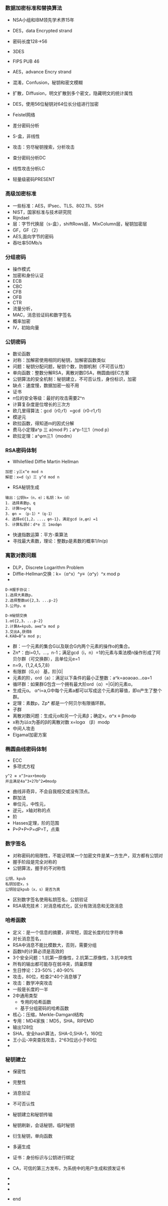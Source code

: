 ### 数据加密标准和替换算法  

- NSA小组和IBM领先学术界15年  
- DES，data Encrypted strand   
- 密码长度128->56 
- 3DES  
- FIPS PUB 46  
- AES，advance Encry strand  
- 混淆，Confusion，秘钥和密文模糊  
- 扩散，Diffusion，明文扩散到多个密文，隐藏明文的统计属性  
- DES，使用56位秘钥对64位长分组进行加密  
- Feistel网络  
- 差分密码分析  
- S-盒，非线性  
- 攻击：穷尽秘钥搜索，分析攻击  
- 查分密码分析DC  
- 线性攻击分析LC  

- 轻量级密码PRESENT  

### 高级加密标准  
- 一些标准：AES，IPsec、TLS、802.11i、SSH  
- NIST，国家标准与技术研究院  
- Rijndael  
- 层：字节代换层（s-盒），shiftRows层，MixColumn层，秘钥加密层  
- GF，GF（2）  
- AES,面向字节的密码  
- 吞吐率50Mb/s  

### 分组密码 

- 操作模式  
- 加密和身份认证  
- ECB  
- CBC  
- CFB  
- OFB  
- CTR  
- 流量分析，  
- MAC，消息验证码和数字签名  
- 概率加密  
- IV，初始向量  

### 公钥密码  

- 数论函数  
- 对称：加解密使用相同的秘钥，加解密函数类似  
- 问题：秘钥分配问题，秘钥个数，防御机制（不可否认性）  
- 单向函数：整数分解RSA，离散对数DSA，椭圆曲线EC方案  
- 公钥算法的安全机制：秘钥建立，不可否认性，身份标识，加密  
- 缺点：速度慢，数据加密一般不用  
- 证书  
- n位的安全等级：最好的攻击需要2^n  
- 计算复杂度是位增长的三次方  
- 欧几里得算法：gcd（r0,r1）=gcd（r0-r1,r1）  
- 模逆元  
- 欧拉函数，得知道m的因式分解  
- 费马小定理a^p 三 a(mod P)；a^p-1三1（mod p）    
- 欧拉定理：a^φm三1（modm）  

### RSA密码体制  

- Whilefiled Diffie Martin Hellman   
~~~
加密：y三x^e mod n  
解密：x=d（y）三 y^d mod n   
~~~
- RSA秘钥生成  
~~~
输出：公钥k=（n，e）；私钥：k=（d）  
1. 选择素数p、q  
2. 计算n=p*q  
3. φn = （p-1）*（q-1）  
4. 选择e∈{1,2，...，φn-1}，满足gcd（e,φn）=1  
5. 计算私钥d：d*e 三 1modφn
~~~  
- 快速指数运算：平方-乘算法  
- 寻找最大素数，理论：整数p是素数的概率1/ln(p)  

### 离散对数问题  

- DLP，Discrete Logarithm Problem  
- Diffie-Hellman交换：k=（α^x）^y≡（α^y）^x mod p  
- 
~~~
D-H握手协议：
1.选择大素数p，
2.选择整数α∈{2,3，...p-2}
3.公开p，α
~~~
~~~
D-H秘钥交换  
1.α∈{2,3，...p-2}
2.计算A=kpub，a≡α^a mod p
3.交出A,获得B  
4.KAB=B^a mod p;
~~~
- 群：一个元素的集合G以及联合G内两个元素的操作o的集合。  
- Zn*：由i=0,1，...，n-1；满足gcd（i，n）=1的元素与乘法模n操作形成了阿贝尔群（可交换群），且单位元e=1  
- n=9，{1,2,4,5,7,8}  
- 有限群（G,o） 基，阶|G|  
- 元素的阶，ord（a）：满足以下条件的最小正整数：a^k=aoaoao...oa=1  
- 循环群：如果群G包含一个拥有最大阶ord（α）=|G|的元素α，  
- 生成元α。 α^i=a,G中每个元素a都可以写成这个元素的幂值，即α产生了整个群。   
- 定理：素数p，Zp* 都是一个阿贝尔有限循环群。  
- 子群  
- 离散对数问题：生成元α和另一个元素β；确定x，α^x ≡ βmodp  
- x称为以α为基的β的离散对数 x=logα （β）modp  
- 中间人攻击  
- Elgamal加密方案  

### 椭圆曲线密码体制  

- ECC  
- 多项式方程  
~~~
y^2 ≡ x^3+ax+bmodp  
并且满足4a^3+27b^2≠0modp  
~~~
- 曲线非奇异，不会自我相交或没有顶点。  
- 群加法  
- 单位元，中性元，  
- 逆元，x轴对称的点  
- 阶  
- Hasses定理，阶的范围  
- P+P+P+P=dP=T，点乘  

### 数字签名  

- 对称密码的局限性，不能证明某一个加密文件是某一方生产，双方都有公钥对  
- 握手阶段是完全对称的  
- 公钥算法，握手的不对称性  
~~~
公钥，kpub
私钥加密x，s  
公钥验证kpub（x，s）是否为真  
~~~
- 区别数字签名使用私钥签名，公钥验证  
- RSA填充技术：对消息格式化，区分有效消息和无效消息  

### 哈希函数  

- 定义：是一个信息的摘要，非常短，固定长度的位字符串  
- 对长消息签名，  
- RSA中消息不能比模数大，否则，需要分组  
- 函数h的计算必须是高效的  
- 3个安全问题：1.抗第一原像性，2.抗第二原像性，3.抗冲突性 
- 所有的输出都可能存在弱冲突，鸽巢原理   
- 生日悖论：23-50%；40-90%  
- 攻击，80位，检查2^40个消息够了  
- 攻击：数学冲突攻击  
- 一般是长度的一半  
- 2中通用类型  
  - 专用的哈希函数  
  - 基于分组密码的哈希函数  
- 核心：压缩，Merkle-Damgard结构  
- 专用：MD4家族：MD5，SHA，RIPEMD  
- 输出128位  
- SHA，安全hash算法，SHA-0,SHA-1，160位
- 王小云-冲突查找攻击，2^63位远小于80位  
-   

### 秘钥建立  

- 保密性  
- 完整性  
- 消息验证  
- 不可否认性  
- 秘钥建立和秘钥传输  
- 秘钥刷新，会话秘钥，临时秘钥  
- 衍生秘钥，单向函数  
- 多遍生成  
 
- 证书：身份标识与公钥进行绑定  
- CA，可信的第三方发布，为系统中的用户生成和颁发证书  
-   
-   
- 

- end
